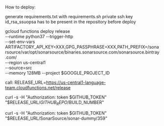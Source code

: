 How to deploy:

generate requirements.txt with requirements.sh
private ssh key id_rsa_ssuopsa has to be present in the repository before deploy

gcloud functions deploy release \
  --runtime python37 --trigger-http \
  --set-env-vars ARTIFACTORY_API_KEY=XXX,GPG_PASSPHRASE=XXX,PATH_PREFIX=/sonarsource/var/opt/sonarsource/binaries.sonarsource.com/sonarsource.bintray.com/ \
  --region us-central1 \
  --source=src \
  --memory 128MB --project $GOOGLE_PROJECT_ID

call: 
RELEASE_URL=https://us-central1-language-team.cloudfunctions.net/release

curl -s -H "Authorization: token $GITHUB_TOKEN" "$RELEASE_URL/$GITHUB_REPO/$BUILD_NUMBER"

curl -s -H "Authorization: token $GITHUB_TOKEN" "$RELEASE_URL/SonarSource/sonar-dummy/359"